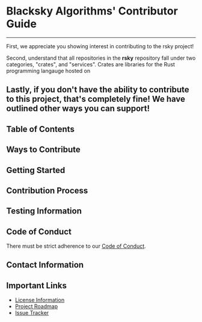 # Blacksky Algorithms' Contributor Guide

---
First, we appreciate you showing interest in contributing to the rsky project!

Second, understand that all repositories in the **rsky** repository fall under two categories,
"crates", and "services". Crates are libraries for the Rust programming langauge hosted on


Lastly, if you don't have the ability to contribute to this project, that's completely fine! We have outlined other
ways you can support!
---
## Table of Contents

## Ways to Contribute

## Getting Started 

## Contribution Process

## Testing Information

## Code of Conduct
There must be strict adherence to our [Code of Conduct](https://github.com/blacksky-algorithms/rsky/blob/main/.github/CODE_OF_CONDUCT.md).
## Contact Information

## Important Links
* [License Information](https://github.com/blacksky-algorithms/rsky/blob/main/LICENSE)
* [Project Roadmap](https://github.com/d3ol-dev/rsky/blob/main/ROADMAP.md)
* [Issue Tracker](https://github.com/blacksky-algorithms/rsky/issues)
